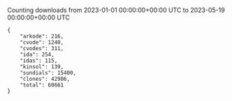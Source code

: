 
Counting downloads from 2023-01-01 00:00:00+00:00 UTC to 2023-05-19 00:00:00+00:00 UTC

```
{
    "arkode": 216,
    "cvode": 1240,
    "cvodes": 311,
    "ida": 254,
    "idas": 115,
    "kinsol": 139,
    "sundials": 15400,
    "clones": 42986,
    "total": 60661
}
```
